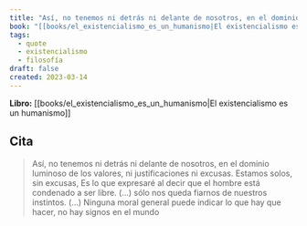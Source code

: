 ```yaml
---
title: "Así, no tenemos ni detrás ni delante de nosotros, en el dominio luminoso de los ..."
book: "[[books/el_existencialismo_es_un_humanismo|El existencialismo es un humanismo]]"
tags:
  - quote
  - existencialismo
  - filosofía
draft: false
created: 2023-03-14
---
```


**Libro:** [[books/el_existencialismo_es_un_humanismo|El existencialismo es un humanismo]]

## Cita
> Así, no tenemos ni detrás ni delante de nosotros, en el dominio luminoso de los valores, ni justificaciones ni excusas. Estamos solos, sin excusas, Es lo que expresaré al decir que el hombre está condenado a ser libre. (…) sólo nos queda fiarnos de nuestros instintos. (…) Ninguna moral general puede indicar lo que hay que hacer, no hay signos en el mundo
